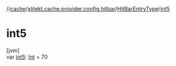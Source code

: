 //[cache](../../../index.md)/[xlitekt.cache.provider.config.hitbar](../index.md)/[HitBarEntryType](index.md)/[int5](int5.md)

# int5

[jvm]\
var [int5](int5.md): [Int](https://kotlinlang.org/api/latest/jvm/stdlib/kotlin/-int/index.html) = 70
